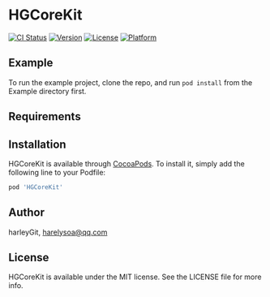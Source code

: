 # HGCoreKit

[![CI Status](https://img.shields.io/travis/harleyGit/HGCoreKit.svg?style=flat)](https://travis-ci.org/harleyGit/HGCoreKit)
[![Version](https://img.shields.io/cocoapods/v/HGCoreKit.svg?style=flat)](https://cocoapods.org/pods/HGCoreKit)
[![License](https://img.shields.io/cocoapods/l/HGCoreKit.svg?style=flat)](https://cocoapods.org/pods/HGCoreKit)
[![Platform](https://img.shields.io/cocoapods/p/HGCoreKit.svg?style=flat)](https://cocoapods.org/pods/HGCoreKit)

## Example

To run the example project, clone the repo, and run `pod install` from the Example directory first.

## Requirements

## Installation

HGCoreKit is available through [CocoaPods](https://cocoapods.org). To install
it, simply add the following line to your Podfile:

```ruby
pod 'HGCoreKit'
```

## Author

harleyGit, harelysoa@qq.com

## License

HGCoreKit is available under the MIT license. See the LICENSE file for more info.
